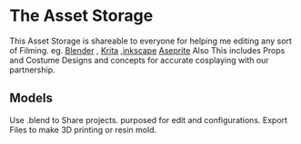 # The Asset Storage

This Asset Storage is shareable to everyone for helping me editing any sort of Filming. eg. [Blender](https://www.blender.org/) , [Krita](https://krita.org/en/) ,[inkscape](https://inkscape.org/) [Aseprite](https://www.aseprite.org/) 
Also This includes Props and Costume Designs and concepts for accurate cosplaying with our partnership.

## Models

Use .blend to Share projects. purposed for edit and configurations. 
Export Files to make 3D printing or resin mold.
